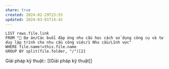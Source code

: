 ```yaml
---
share: true
created: 2024-02-29T23:53
updated: 2024-03-01T14:42
---
```


```dataview
LIST rows.file.link
FROM "📐 Dự án/Các buổi đáp ứng nhu cầu học cách sử dụng công cụ và tư duy lập trình cho nhu cầu công việc/1 Nhu cầu/Lĩnh vực" 
WHERE file.name!=this.file.name
GROUP BY split(file.folder, "/")[2]
```
Giải pháp kỹ thuật:: [[Giải pháp kỹ thuật]]